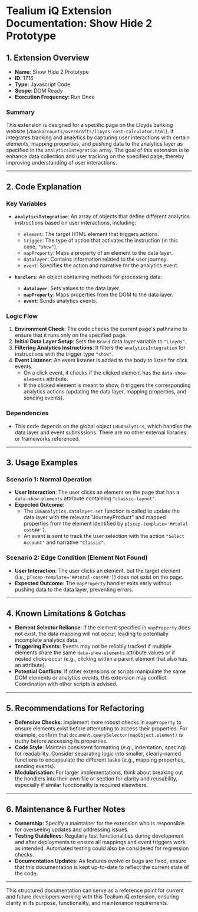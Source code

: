 # Tealium iQ Extension Documentation: Show Hide 2 Prototype

## 1. Extension Overview

- **Name**: Show Hide 2 Prototype
- **ID**: 1716
- **Type**: Javascript Code
- **Scope**: DOM Ready
- **Execution Frequency**: Run Once

### Summary
This extension is designed for a specific page on the Lloyds banking website (`/bankaccounts/overdrafts/lloyds-cost-calculator.html`). It integrates tracking and analytics by capturing user interactions with certain elements, mapping properties, and pushing data to the analytics layer as specified in the `analyticsIntegration` array. The goal of this extension is to enhance data collection and user tracking on the specified page, thereby improving understanding of user interactions.

---

## 2. Code Explanation

### Key Variables
- **`analyticsIntegration`**: An array of objects that define different analytics instructions based on user interactions, including:
  - `element`: The target HTML element that triggers actions.
  - `trigger`: The type of action that activates the instruction (in this case, `"show"`).
  - `mapProperty`: Maps a property of an element to the data layer.
  - `datalayer`: Contains information related to the user journey.
  - `event`: Specifies the action and narrative for the analytics event.

- **`handlers`**: An object containing methods for processing data:
  - **`datalayer`**: Sets values to the data layer.
  - **`mapProperty`**: Maps properties from the DOM to the data layer.
  - **`event`**: Sends analytics events.

### Logic Flow
1. **Environment Check**: The code checks the current page's pathname to ensure that it runs only on the specified page.
2. **Initial Data Layer Setup**: Sets the `Brand` data layer variable to `"Lloyds"`.
3. **Filtering Analytics Instructions**: It filters the `analyticsIntegration` for instructions with the trigger type `"show"`.
4. **Event Listener**: An event listener is added to the body to listen for click events.
   - On a click event, it checks if the clicked element has the `data-show-elements` attribute.
   - If the clicked element is meant to show, it triggers the corresponding analytics actions (updating the data layer, mapping properties, and sending events).

### Dependencies
- This code depends on the global object `LBGAnalytics`, which handles the data layer and event submissions. There are no other external libraries or frameworks referenced.

---

## 3. Usage Examples

### Scenario 1: Normal Operation
- **User Interaction**: The user clicks an element on the page that has a `data-show-elements` attribute containing `"classic-layout"`.
- **Expected Outcome**:
  - The `LBGAnalytics.datalayer.set` function is called to update the data layer with the relevant "JourneyProduct" and mapped properties from the element identified by `p[scep-template='##total-cost##']`.
  - An event is sent to track the user selection with the action `"Select Account"` and narrative `"Classic"`.

### Scenario 2: Edge Condition (Element Not Found)
- **User Interaction**: The user clicks an element, but the target element (i.e., `p[scep-template='##total-cost##']`) does not exist on the page.
- **Expected Outcome**: The `mapProperty` handler exits early without pushing data to the data layer, preventing errors.

---

## 4. Known Limitations & Gotchas

- **Element Selector Reliance**: If the element specified in `mapProperty` does not exist, the data mapping will not occur, leading to potentially incomplete analytics data.
- **Triggering Events**: Events may not be reliably tracked if multiple elements share the same `data-show-elements` attribute values or if nested clicks occur (e.g., clicking within a parent element that also has an attribute).
- **Potential Conflicts**: If other extensions or scripts manipulate the same DOM elements or analytics events, this extension may conflict. Coordination with other scripts is advised.

---

## 5. Recommendations for Refactoring

- **Defensive Checks**: Implement more robust checks in `mapProperty` to ensure elements exist before attempting to access their properties. For example, confirm that `document.querySelector(mapObject.element)` is truthy before accessing its properties.
- **Code Style**: Maintain consistent formatting (e.g., indentation, spacing) for readability. Consider separating logic into smaller, clearly-named functions to encapsulate the different tasks (e.g., mapping properties, sending events).
- **Modularisation**: For larger implementations, think about breaking out the handlers into their own file or section for clarity and reusability, especially if similar functionality is required elsewhere.

---

## 6. Maintenance & Further Notes

- **Ownership**: Specify a maintainer for the extension who is responsible for overseeing updates and addressing issues.
- **Testing Guidelines**: Regularly test functionalities during development and after deployments to ensure all mappings and event triggers work as intended. Automated testing could also be considered for regression checks.
- **Documentation Updates**: As features evolve or bugs are fixed, ensure that this documentation is kept up-to-date to reflect the current state of the code.

--- 

This structured documentation can serve as a reference point for current and future developers working with this Tealium iQ extension, ensuring clarity in its purpose, functionality, and maintenance requirements.